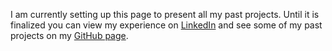 I am currently setting up this page to present all my past projects.
Until it is finalized you can view my experience on [LinkedIn](https://www.linkedin.com/in/jakoblundoe) and see some of my past projects on my [GitHub page](https://www.github.com/jakoblundoe).